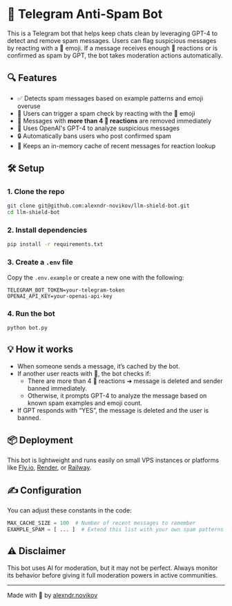# 💩 Telegram Anti-Spam Bot

This is a Telegram bot that helps keep chats clean by leveraging GPT-4 to detect and remove spam messages. Users can flag suspicious messages by reacting with a 💩 emoji. If a message receives enough 💩 reactions or is confirmed as spam by GPT, the bot takes moderation actions automatically.

## 🔍 Features

- ✅ Detects spam messages based on example patterns and emoji overuse
- 💩 Users can trigger a spam check by reacting with the 💩 emoji
- 🚫 Messages with **more than 4 💩 reactions** are removed immediately
- 🧠 Uses OpenAI's GPT-4 to analyze suspicious messages
- 🔒 Automatically bans users who post confirmed spam
- 🧹 Keeps an in-memory cache of recent messages for reaction lookup

## 🛠 Setup

### 1. Clone the repo

```bash
git clone git@github.com:alexndr-novikov/llm-shield-bot.git
cd llm-shield-bot
```

### 2. Install dependencies

```bash
pip install -r requirements.txt
```

### 3. Create a `.env` file

Copy the `.env.example` or create a new one with the following:

```
TELEGRAM_BOT_TOKEN=your-telegram-token
OPENAI_API_KEY=your-openai-api-key
```

### 4. Run the bot

```bash
python bot.py
```

## 💡 How it works

- When someone sends a message, it’s cached by the bot.
- If another user reacts with 💩, the bot checks if:
  - There are more than 4 💩 reactions ➜ message is deleted and sender banned immediately.
  - Otherwise, it prompts GPT-4 to analyze the message based on known spam examples and emoji count.
- If GPT responds with “YES”, the message is deleted and the user is banned.

## 📦 Deployment

This bot is lightweight and runs easily on small VPS instances or platforms like [Fly.io](https://fly.io), [Render](https://render.com), or [Railway](https://railway.app).

## ✍️ Configuration

You can adjust these constants in the code:

```python
MAX_CACHE_SIZE = 100  # Number of recent messages to remember
EXAMPLE_SPAM = [ ... ]  # Extend this list with your own spam patterns
```

## ⚠️ Disclaimer

This bot uses AI for moderation, but it may not be perfect. Always monitor its behavior before giving it full moderation powers in active communities.

---

Made with 💩 by [alexndr.novikov](https://github.com/alexndr-novikov)